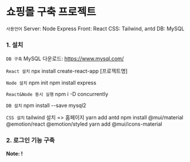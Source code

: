 # 쇼핑몰 구축 프로젝트

`사용언어`
Server: Node Express
Front: React
CSS: Tailwind, antd
DB: MySQL

### 1. 설치

`DB 구축`
MySQL 다운로드: https://www.mysql.com/ 

`React 설치`
npx install create-react-app [프로젝트명]

`Node 설치`
npm init
npm install express

`React&Node 동시 실행`
npm i -D concurrently

`DB 설치`
npm install --save mysql2

`CSS 설치`
tailwind 설치 => 홈페이지
yarn add antd
npm install @mui/material @emotion/react @emotion/styled
yarn add @mui/icons-material

### 2. 로그인 기능 구축
**Note: !**

